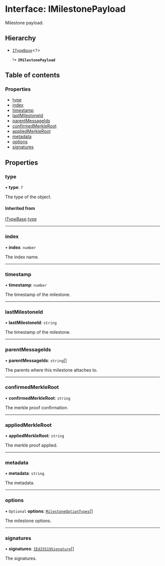# Interface: IMilestonePayload

Milestone payload.

## Hierarchy

- [`ITypeBase`](ITypeBase.md)<``7``\>

  ↳ **`IMilestonePayload`**

## Table of contents

### Properties

- [type](IMilestonePayload.md#type)
- [index](IMilestonePayload.md#index)
- [timestamp](IMilestonePayload.md#timestamp)
- [lastMilestoneId](IMilestonePayload.md#lastmilestoneid)
- [parentMessageIds](IMilestonePayload.md#parentmessageids)
- [confirmedMerkleRoot](IMilestonePayload.md#confirmedmerkleroot)
- [appliedMerkleRoot](IMilestonePayload.md#appliedmerkleroot)
- [metadata](IMilestonePayload.md#metadata)
- [options](IMilestonePayload.md#options)
- [signatures](IMilestonePayload.md#signatures)

## Properties

### type

• **type**: ``7``

The type of the object.

#### Inherited from

[ITypeBase](ITypeBase.md).[type](ITypeBase.md#type)

___

### index

• **index**: `number`

The index name.

___

### timestamp

• **timestamp**: `number`

The timestamp of the milestone.

___

### lastMilestoneId

• **lastMilestoneId**: `string`

The timestamp of the milestone.

___

### parentMessageIds

• **parentMessageIds**: `string`[]

The parents where this milestone attaches to.

___

### confirmedMerkleRoot

• **confirmedMerkleRoot**: `string`

The merkle proof confirmation.

___

### appliedMerkleRoot

• **appliedMerkleRoot**: `string`

The merkle proof applied.

___

### metadata

• **metadata**: `string`

The metadata.

___

### options

• `Optional` **options**: [`MilestoneOptionTypes`](../api.md#milestoneoptiontypes)[]

The milestone options.

___

### signatures

• **signatures**: [`IEd25519Signature`](IEd25519Signature.md)[]

The signatures.
